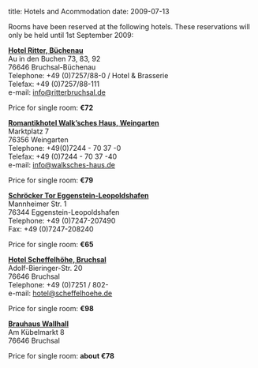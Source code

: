 title: Hotels and Acommodation
date: 2009-07-13 

Rooms have been reserved at the following hotels. These reservations will only be held until 1st September 2009:

**[Hotel Ritter, Büchenau](http://www.ritterbruchsal.de/)**  
Au in den Buchen 73, 83, 92  
76646 Bruchsal-Büchenau  
Telephone: +49 (0)7257/88-0 / Hotel & Brasserie  
Telefax: +49 (0)7257/88-111  
e-mail: [info@ritterbruchsal.de](mailto:info@ritterbruchsal.de?subject=4M_ICOMM_2009_Conference)  

Price for single room: **€72**  

  

**[Romantikhotel Walk’sches Haus, Weingarten](http://www.walksches-haus.de/)**  
Marktplatz 7  
76356 Weingarten  
Telephone: +49(0)7244 - 70 37 -0  
Telefax: +49 (0)7244 - 70 37 -40   
e-mail: [info@walksches-haus.de](mailto:info@walksches-haus.de?subject=4M_ICOMM_2009_Conference)  

Price for single room: **€79**  
  
  
  
**[Schröcker Tor Eggenstein-Leopoldshafen](http://www.schroeckertor.de/)**  
Mannheimer Str. 1  
76344 Eggenstein-Leopoldshafen  
Telephone: +49 (0)7247-207490    
Fax: +49 (0)7247-208240  

Price for single room: **€65**  
    
  
**[Hotel Scheffelhöhe, Bruchsal](http://www.scheffelhoehe.de/hotel/index.php?rubric=29)**  
Adolf-Bieringer-Str. 20  
76646 Bruchsal  
Telephone: +49 (0)7251 / 802-  
e-mail: [hotel@scheffelhoehe.de](mailto:hotel@scheffelhoehe.de?subject=4M_ICOMM_2009_Conference)  

Price for single room: **€98**  

  
**[Brauhaus Wallhall](http://www.brauhaus-wallhall-bruchsal.de)**  
Am Kübelmarkt 8  
76646 Bruchsal  
  
Price for single room: **about €78**  
  

  













